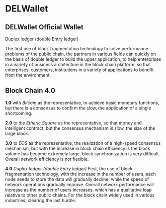 # DELWallet

## DELWallet Official Wallet
Duplex ledger (double Entry ledger)

The first use of block fragmentation technology to solve performance problems of the public chain, the partners in various fields can quickly on the basis of double ledger to build the upper application, to help enterprises in a variety of business architecture in the block chain platform, so that enterprises, customers, institutions in a variety of applications to benefit from the environment.

## Block Chain 4.0
**1.0** with *Bitcoin* as the representative, to achieve basic monetary functions, but there is a consensus to confirm the slow, the application of a single shortcoming.

**2.0** to *the Etheric Square* as the representative, so that money and intelligent contract, but the consensus mechanism is slow, the size of the large block. 

**3.0** to *EOS* as the representative, the realization of a high-speed consensus mechanism, but with the increase in block chain efficiency is the block volume has become extremely large, block synchronization is very difficult.
Overall network efficiency is not flexible. 

**4.0** *Duplex ledger (double Entry ledger)* First, the use of block fragmentation technology, with the increase in the number of users, each node needs to store the data will gradually decline, while the speed of network operations gradually improve. Overall network performance will increase as the number of users increases, which has a qualitative leap relative to other public chains. For the block chain widely used in various industries, clearing the last hurdle.
